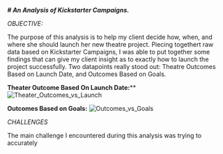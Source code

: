 _**# An Analysis of Kickstarter Campaigns.**_

_OBJECTIVE:_

The purpose of this analysis is to help my client decide how, when, and where she should launch her new theatre project. Piecing togethert raw data based on Kickstarter Campaigns, I was able to put together some findings that can give my client insight as to exactly how to launch the project successfully. Two datapoints really stood out: Theatre Outcomes Based on Launch Date, and Outcomes Based on Goals.

 **Theater Outcome Based On Launch Date:****
  ![Theater_Outcomes_vs_Launch](https://user-images.githubusercontent.com/99840803/154824805-89fad27d-6574-49b6-9cc2-440bc8d9ad9e.png#gh-dark-mode-only)



 **Outcomes Based on Goals:**
![Outcomes_vs_Goals](https://user-images.githubusercontent.com/99840803/154824843-8f188c07-2b13-4f10-9f29-f04e02b6cc2a.png)


_CHALLENGES_

The main challenge I encountered during this analysis was trying to accurately 

